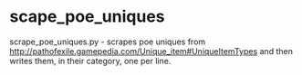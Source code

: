 # scape_poe_uniques
scrape_poe_uniques.py - scrapes poe uniques from http://pathofexile.gamepedia.com/Unique_item#UniqueItemTypes and then writes them, in their category, one per line.
